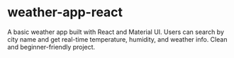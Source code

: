 # weather-app-react
A basic weather app built with React and Material UI. Users can search by city name and get real-time temperature, humidity, and weather info. Clean and beginner-friendly project.
